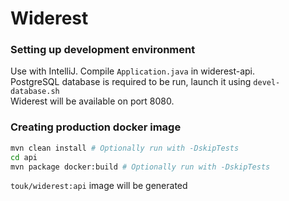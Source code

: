 # Widerest

### Setting up development environment
Use with IntelliJ. Compile `Application.java` in widerest-api. \
PostgreSQL database is required to be run, launch it using `devel-database.sh` \
Widerest will be available on port 8080.

### Creating production docker image
```bash
mvn clean install # Optionally run with -DskipTests
cd api
mvn package docker:build # Optionally run with -DskipTests
```
`touk/widerest:api` image will be generated
